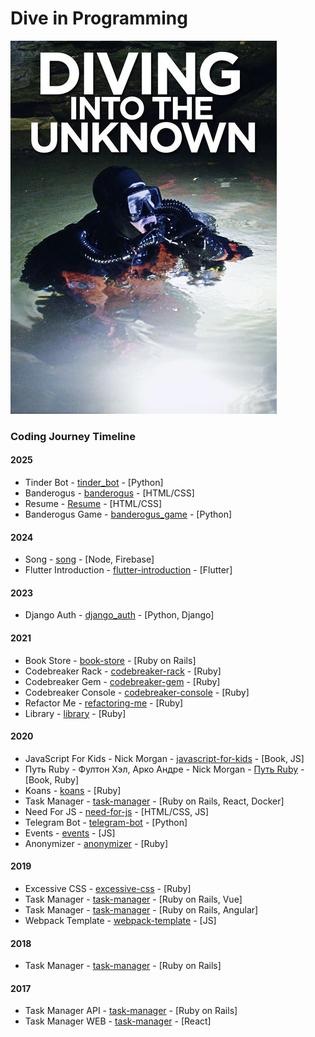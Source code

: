 # Dive in Programming
![Image "diving into the unknown"](https://github.com/JARVIS-VOVA/dive-in-programming/blob/master/diving_into_the_unknown.jpg)

### Coding Journey Timeline

#### 2025
- Tinder Bot - [tinder_bot](https://github.com/JARVIS-VOVA/dive-in-programming/tree/master/03%20tinder_bot) - [Python]
- Banderogus - [banderogus](https://github.com/JARVIS-VOVA/dive-in-programming/tree/master/04%20banderogus) - [HTML/CSS]
- Resume - [Resume](https://github.com/JARVIS-VOVA/dive-in-programming/tree/master/05%20resume) - [HTML/CSS]
- Banderogus Game - [banderogus_game](https://github.com/JARVIS-VOVA/dive-in-programming/tree/master/06%20banderogus_game) - [Python]

#### 2024
- Song - [song](https://github.com/JARVIS-VOVA/song) - [Node, Firebase]
- Flutter Introduction - [flutter-introduction](https://github.com/JARVIS-VOVA/flutter-introduction) - [Flutter]

#### 2023
- Django Auth - [django_auth](https://github.com/JARVIS-VOVA/django_auth) - [Python, Django]

#### 2021
- Book Store - [book-store](https://github.com/JARVIS-VOVA/book-store) - [Ruby on Rails]
- Codebreaker Rack - [codebreaker-rack](https://github.com/JARVIS-VOVA/codebreaker-rack) - [Ruby]
- Codebreaker Gem - [codebreaker-gem](https://github.com/JARVIS-VOVA/codebreaker-gem) - [Ruby]
- Codebreaker Console - [codebreaker-console](https://github.com/JARVIS-VOVA/codebreaker-console) - [Ruby]
- Refactor Me - [refactoring-me](https://github.com/JARVIS-VOVA/refactoring-me) - [Ruby]
- Library - [library](https://github.com/JARVIS-VOVA/library) - [Ruby]

#### 2020
- JavaScript For Kids - Nick Morgan - [javascript-for-kids](https://github.com/JARVIS-VOVA/dive-in-programming/tree/master/02%20JavaScript%20For%20Kids%20-%20Nick%20Morgan) - [Book, JS]
- Путь Ruby - Фултон Хэл, Арко Андре - Nick Morgan - [Путь Ruby](https://github.com/JARVIS-VOVA/dive-in-programming/tree/master/01%20%D0%9F%D1%83%D1%82%D1%8C%20Ruby%20-%20%D0%A4%D1%83%D0%BB%D1%82%D0%BE%D0%BD%20%D0%A5%D1%8D%D0%BB%2C%20%D0%90%D1%80%D0%BA%D0%BE%20%D0%90%D0%BD%D0%B4%D1%80%D0%B5) - [Book, Ruby]
- Koans - [koans](https://github.com/JARVIS-VOVA/koans) - [Ruby]
- Task Manager - [task-manager](https://github.com/JARVIS-VOVA/task-manager-ruby-garage) - [Ruby on Rails, React, Docker]
- Need For JS - [need-for-js](https://github.com/JARVIS-VOVA/glo-academy-need-for-js) - [HTML/CSS, JS]
- Telegram Bot - [telegram-bot](https://github.com/JARVIS-VOVA/telegram-bot/tree/master) - [Python]
- Events - [events](https://github.com/JARVIS-VOVA/events) - [JS]
- Anonymizer - [anonymizer](https://github.com/JARVIS-VOVA/anonymizer) - [Ruby]

#### 2019
- Excessive CSS - [excessive-css](https://github.com/JARVIS-VOVA/excessive-css) - [Ruby]
- Task Manager - [task-manager](https://github.com/JARVIS-VOVA/task-manager-rails-vue.js) - [Ruby on Rails, Vue]
- Task Manager - [task-manager](https://github.com/JARVIS-VOVA/task-manager-rails-api-angular) - [Ruby on Rails, Angular]
- Webpack Template - [webpack-template](https://github.com/JARVIS-VOVA/webpack-template) - [JS]

#### 2018
- Task Manager - [task-manager](https://github.com/JARVIS-VOVA/task-manager-rails) - [Ruby on Rails]

#### 2017
- Task Manager API - [task-manager](https://github.com/JARVIS-VOVA/task-manager-rails-api) - [Ruby on Rails]
- Task Manager WEB - [task-manager](https://github.com/JARVIS-VOVA/task-manager-react) - [React]
